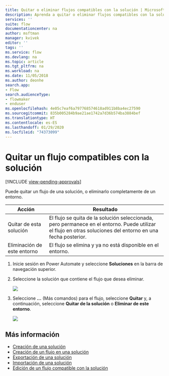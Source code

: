 ```yaml
---
title: Quitar o eliminar flujos compatibles con la solución | Microsoft Docs
description: Aprenda a quitar o eliminar flujos compatibles con la solución.
services: ''
suite: flow
documentationcenter: na
author: msftman
manager: kvivek
editor: ''
tags: ''
ms.service: flow
ms.devlang: na
ms.topic: article
ms.tgt_pltfrm: na
ms.workload: na
ms.date: 11/05/2018
ms.author: deonhe
search.app:
- Flow
search.audienceType:
- flowmaker
- enduser
ms.openlocfilehash: 4e05c7eaf6a797768574618ad911b8ba4ec27590
ms.sourcegitcommit: 835b005284b9ae21ae1742a7d36b574ba3884bef
ms.translationtype: HT
ms.contentlocale: es-ES
ms.lasthandoff: 01/29/2020
ms.locfileid: "74373099"
---
```

# <a name="remove-a-solution-aware-flow"></a>Quitar un flujo compatibles con la solución
[!INCLUDE [view-pending-approvals](includes/cc-rebrand.md)]

Puede quitar un flujo de una solución, o eliminarlo completamente de un entorno.

Acción|Resultado
------|-----------
Quitar de esta solución|El flujo se quita de la solución seleccionada, pero permanece en el entorno. Puede utilizar el flujo en otras soluciones del entorno en una fecha posterior.
Eliminación de este entorno|El flujo se elimina y ya no está disponible en el entorno.

1. Inicie sesión en Power Automate y seleccione **Soluciones** en la barra de navegación superior.
1. Seleccione la solución que contiene el flujo que desea eliminar.

   ![](./media/remove-solution-aware-flow/new-flow-inside-solution.png)
   
1. Seleccione **...** (Más comandos) para el flujo, seleccione **Quitar** y, a continuación, seleccione **Quitar de la solución** o **Eliminar de este entorno**.

   ![](./media/remove-solution-aware-flow/delete-flow-from-solution-options.png)

## <a name="learn-more"></a>Más información

- [Creación de una solución](./overview-solution-flows.md)
- [Creación de un flujo en una solución](./create-flow-solution.md)
- [Exportación de una solución](./export-flow-solution.md)
- [Importación de una solución](./import-flow-solution.md)
- [Edición de un flujo compatible con la solución](./edit-solution-aware-flow.md)
